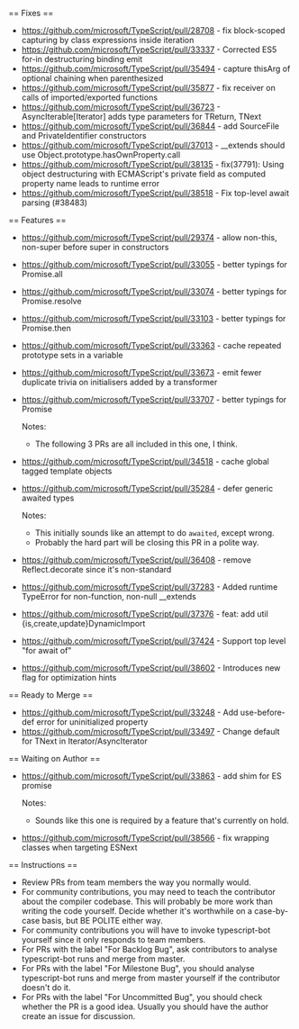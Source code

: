 == Fixes ==

* https://github.com/microsoft/TypeScript/pull/28708 - fix block-scoped capturing by class expressions inside iteration
* https://github.com/microsoft/TypeScript/pull/33337 - Corrected ES5 for-in destructuring binding emit
* https://github.com/microsoft/TypeScript/pull/35494 - capture thisArg of optional chaining when parenthesized
* https://github.com/microsoft/TypeScript/pull/35877 - fix receiver on calls of imported/exported functions
* https://github.com/microsoft/TypeScript/pull/36723 - AsyncIterable[Iterator] adds type parameters for TReturn, TNext
* https://github.com/microsoft/TypeScript/pull/36844 - add SourceFile and PrivateIdentifier constructors
* https://github.com/microsoft/TypeScript/pull/37013 - __extends should use Object.prototype.hasOwnProperty.call
* https://github.com/microsoft/TypeScript/pull/38135 - fix(37791): Using object destructuring with ECMAScript's private field as computed property name leads to runtime error
* https://github.com/microsoft/TypeScript/pull/38518 - Fix top-level await parsing (#38483)

== Features ==

* https://github.com/microsoft/TypeScript/pull/29374 - allow non-this, non-super before super in constructors
* https://github.com/microsoft/TypeScript/pull/33055 - better typings for Promise.all
* https://github.com/microsoft/TypeScript/pull/33074 - better typings for Promise.resolve
* https://github.com/microsoft/TypeScript/pull/33103 - better typings for Promise.then
* https://github.com/microsoft/TypeScript/pull/33363 - cache repeated prototype sets in a variable
* https://github.com/microsoft/TypeScript/pull/33673 - emit fewer duplicate trivia on initialisers added by a transformer
* https://github.com/microsoft/TypeScript/pull/33707 - better typings for Promise

  Notes:
  - The following 3 PRs are all included in this one, I think.
* https://github.com/microsoft/TypeScript/pull/34518 - cache global tagged template objects
* https://github.com/microsoft/TypeScript/pull/35284 - defer generic awaited types

  Notes:
  - This initially sounds like an attempt to do `awaited`, except wrong.
  - Probably the hard part will be closing this PR in a polite way.
* https://github.com/microsoft/TypeScript/pull/36408 - remove Reflect.decorate since it's non-standard
* https://github.com/microsoft/TypeScript/pull/37283 - Added runtime TypeError for non-function, non-null __extends
* https://github.com/microsoft/TypeScript/pull/37376 - feat: add util {is,create,update}DynamicImport
* https://github.com/microsoft/TypeScript/pull/37424 - Support top level "for await of"
* https://github.com/microsoft/TypeScript/pull/38602 - Introduces new flag for optimization hints

== Ready to Merge ==

* https://github.com/microsoft/TypeScript/pull/33248 - Add use-before-def error for uninitialized property
* https://github.com/microsoft/TypeScript/pull/33497 - Change default for TNext in Iterator/AsyncIterator

== Waiting on Author ==

* https://github.com/microsoft/TypeScript/pull/33863 - add shim for ES promise

  Notes:
  - Sounds like this one is required by a feature that's currently on hold.
* https://github.com/microsoft/TypeScript/pull/38566 - fix wrapping classes when targeting ESNext

== Instructions ==

* Review PRs from team members the way you normally would.
* For community contributions, you may need to teach the contributor about the compiler codebase. This will probably be more work than writing the code yourself. Decide whether it's worthwhile on a case-by-case basis, but BE POLITE either way.
* For community contributions you will have to invoke typescript-bot yourself since it only responds to team members.
* For PRs with the label "For Backlog Bug", ask contributors to analyse typescript-bot runs and merge from master.
* For PRs with the label "For Milestone Bug", you should analyse typescript-bot runs and merge from master yourself if the contributor doesn't do it.
* For PRs with the label "For Uncommitted Bug", you should check whether the PR is a good idea. Usually you should have the author create an issue for discussion.
